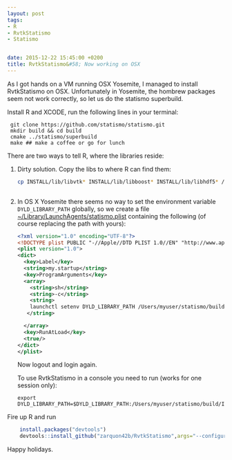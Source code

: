 ```yaml
---
layout: post
tags: 
- R 
- RvtkStatismo
- Statismo


date: 2015-12-22 15:45:00 +0200
title: RvtkStatismo&#58; Now working on OSX
---
```


As I got hands on a VM running OSX Yosemite, I managed to install RvtkStatismo on OSX. Unfortunately in Yosemite, the hombrew packages seem not work correctly, so let us do the statismo superbuild.

Install R and XCODE, run the following lines in your terminal:

```
 git clone https://github.com/statismo/statismo.git
 mkdir build && cd build
 cmake ../statismo/superbuild 
 make ## make a coffee or go for lunch
 ```

There are two ways to tell R, where the libraries reside:

1. Dirty solution. Copy the libs to where R can find them:

    ```bash
    cp INSTALL/lib/libvtk* INSTALL/lib/libboost* INSTALL/lib/libhdf5* /Library/Frameworks/R.framework/Resources/lib
     
    ```

2. In OS X Yosemite there seems no way to set the environment variable ```DYLD_LIBRARY_PATH```  globally, so we create a file [~/Library/LaunchAgents/statismo.plist](/resources/statismo.plist) containing the following (of course replacing the path with yours):

    ```xml
    <?xml version="1.0" encoding="UTF-8"?>
    <!DOCTYPE plist PUBLIC "-//Apple//DTD PLIST 1.0//EN" "http://www.apple.com/DTDs/PropertyList-1.0.dtd">
    <plist version="1.0">
    <dict>
      <key>Label</key>
      <string>my.startup</string>
      <key>ProgramArguments</key>
      <array>
        <string>sh</string>
        <string>-c</string>
        <string>
        launchctl setenv DYLD_LIBRARY_PATH /Users/myuser/statismo/build/INSTALL/lib
       </string>
    
      </array>
      <key>RunAtLoad</key>
      <true/>
    </dict>
    </plist>
    ```
    Now logout and login again.

    To use RvtkStatismo in a console you need to run (works for one session only):

    ```
    export DYLD_LIBRARY_PATH=$DYLD_LIBRARY_PATH:/Users/myuser/statismo/build/INSTALL/lib
    ```


Fire up R and run 

```r
    install.packages("devtools")
    devtools::install_github("zarquon42b/RvtkStatismo",args="--configure-args='path_to_superbuild/Statismo-build'")
```


Happy holidays.
 
